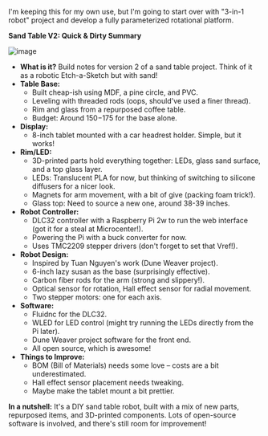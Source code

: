 
I'm keeping this for my own use, but I'm going to start over with "3-in-1 robot" project and develop a fully parameterized rotational platform.

**Sand Table V2: Quick & Dirty Summary**

![image](https://github.com/user-attachments/assets/59cb72d1-698b-4071-9657-963adc26ed64)


* **What is it?** Build notes for version 2 of a sand table project. Think of it as a robotic Etch-a-Sketch but with sand\!  
* **Table Base:**  
  * Built cheap-ish using MDF, a pine circle, and PVC.  
  * Leveling with threaded rods (oops, should've used a finer thread).  
  * Rim and glass from a repurposed coffee table.  
  * Budget: Around $150-$175 for the base alone.  
* **Display:**  
  * 8-inch tablet mounted with a car headrest holder. Simple, but it works\!  
* **Rim/LED:**  
  * 3D-printed parts hold everything together: LEDs, glass sand surface, and a top glass layer.  
  * LEDs: Translucent PLA for now, but thinking of switching to silicone diffusers for a nicer look.  
  * Magnets for arm movement, with a bit of give (packing foam trick\!).  
  * Glass top: Need to source a new one, around 38-39 inches.  
* **Robot Controller:**  
  * DLC32 controller with a Raspberry Pi 2w to run the web interface (got it for a steal at Microcenter\!).  
  * Powering the Pi with a buck converter for now.  
  * Uses TMC2209 stepper drivers (don't forget to set that Vref\!).  
* **Robot Design:**  
  * Inspired by Tuan Nguyen's work (Dune Weaver project).  
  * 6-inch lazy susan as the base (surprisingly effective).  
  * Carbon fiber rods for the arm (strong and slippery\!).  
  * Optical sensor for rotation, Hall effect sensor for radial movement.  
  * Two stepper motors: one for each axis.  
* **Software:**  
  * Fluidnc for the DLC32.  
  * WLED for LED control (might try running the LEDs directly from the Pi later).  
  * Dune Weaver project software for the front end.  
  * All open source, which is awesome\!  
* **Things to Improve:**  
  * BOM (Bill of Materials) needs some love – costs are a bit underestimated.  
  * Hall effect sensor placement needs tweaking.  
  * Maybe make the tablet mount a bit prettier.

**In a nutshell:** It's a DIY sand table robot, built with a mix of new parts, repurposed items, and 3D-printed components. Lots of open-source software is involved, and there's still room for improvement\!

